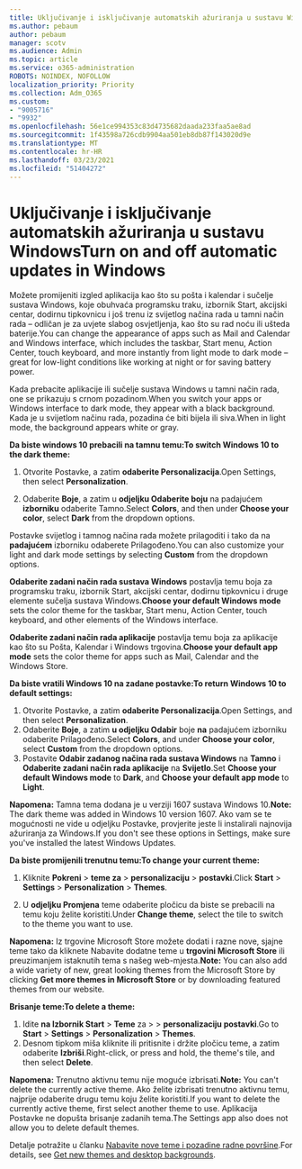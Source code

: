```yaml
---
title: Uključivanje i isključivanje automatskih ažuriranja u sustavu Windows
ms.author: pebaum
author: pebaum
manager: scotv
ms.audience: Admin
ms.topic: article
ms.service: o365-administration
ROBOTS: NOINDEX, NOFOLLOW
localization_priority: Priority
ms.collection: Adm_O365
ms.custom:
- "9005716"
- "9932"
ms.openlocfilehash: 56e1ce994353c83d4735682daada233faa5ae8ad
ms.sourcegitcommit: 1f43598a726cdb9904aa501eb8db87f143020d9e
ms.translationtype: MT
ms.contentlocale: hr-HR
ms.lasthandoff: 03/23/2021
ms.locfileid: "51404272"
---
```

# <a name="turn-on-and-off-automatic-updates-in-windows"></a><span data-ttu-id="51418-102">Uključivanje i isključivanje automatskih ažuriranja u sustavu Windows</span><span class="sxs-lookup"><span data-stu-id="51418-102">Turn on and off automatic updates in Windows</span></span>

<span data-ttu-id="51418-103">Možete promijeniti izgled aplikacija kao što su pošta i kalendar i sučelje sustava Windows, koje obuhvaća programsku traku, izbornik Start, akcijski centar, dodirnu tipkovnicu i još trenu iz svijetlog načina rada u tamni način rada – odličan je za uvjete slabog osvjetljenja, kao što su rad noću ili ušteda baterije.</span><span class="sxs-lookup"><span data-stu-id="51418-103">You can change the appearance of apps such as Mail and Calendar and Windows interface, which includes the taskbar, Start menu, Action Center, touch keyboard, and more instantly from light mode to dark mode – great for low-light conditions like working at night or for saving battery power.</span></span>  

<span data-ttu-id="51418-104">Kada prebacite aplikacije ili sučelje sustava Windows u tamni način rada, one se prikazuju s crnom pozadinom.</span><span class="sxs-lookup"><span data-stu-id="51418-104">When you switch your apps or Windows interface to dark mode, they appear with a black background.</span></span> <span data-ttu-id="51418-105">Kada je u svijetlom načinu rada, pozadina će biti bijela ili siva.</span><span class="sxs-lookup"><span data-stu-id="51418-105">When in light mode, the background appears white or gray.</span></span>
 
<span data-ttu-id="51418-106">**Da biste windows 10 prebacili na tamnu temu:**</span><span class="sxs-lookup"><span data-stu-id="51418-106">**To switch Windows 10 to the dark theme:**</span></span>

1. <span data-ttu-id="51418-107">Otvorite Postavke, a zatim **odaberite Personalizacija**.</span><span class="sxs-lookup"><span data-stu-id="51418-107">Open Settings, then select **Personalization**.</span></span>
  
1. <span data-ttu-id="51418-108">Odaberite **Boje**, a zatim u **odjeljku Odaberite boju** na padajućem **izborniku** odaberite Tamno.</span><span class="sxs-lookup"><span data-stu-id="51418-108">Select **Colors**, and then under **Choose your color**, select **Dark** from the dropdown options.</span></span>

<span data-ttu-id="51418-109">Postavke svijetlog i tamnog načina rada možete prilagoditi i tako da na **padajućem** izborniku odaberete Prilagođeno.</span><span class="sxs-lookup"><span data-stu-id="51418-109">You can also customize your light and dark mode settings by selecting **Custom** from the dropdown options.</span></span>

<span data-ttu-id="51418-110">**Odaberite zadani način rada sustava Windows** postavlja temu boja za programsku traku, izbornik Start, akcijski centar, dodirnu tipkovnicu i druge elemente sučelja sustava Windows.</span><span class="sxs-lookup"><span data-stu-id="51418-110">**Choose your default Windows mode** sets the color theme for the taskbar, Start menu, Action Center, touch keyboard, and other elements of the Windows interface.</span></span>  

<span data-ttu-id="51418-111">**Odaberite zadani način rada aplikacije** postavlja temu boja za aplikacije kao što su Pošta, Kalendar i Windows trgovina.</span><span class="sxs-lookup"><span data-stu-id="51418-111">**Choose your default app mode** sets the color theme for apps such as Mail, Calendar and the Windows Store.</span></span>
 
<span data-ttu-id="51418-112">**Da biste vratili Windows 10 na zadane postavke:**</span><span class="sxs-lookup"><span data-stu-id="51418-112">**To return Windows 10 to default settings:**</span></span>

1. <span data-ttu-id="51418-113">Otvorite Postavke, a zatim **odaberite Personalizacija**.</span><span class="sxs-lookup"><span data-stu-id="51418-113">Open Settings, and then select **Personalization**.</span></span>  
1. <span data-ttu-id="51418-114">Odaberite **Boje**, a zatim **u odjeljku Odabir** boje **na** padajućem izborniku odaberite Prilagođeno.</span><span class="sxs-lookup"><span data-stu-id="51418-114">Select **Colors**, and under **Choose your color**, select **Custom** from the dropdown options.</span></span>  
1. <span data-ttu-id="51418-115">Postavite **Odabir zadanog načina rada sustava Windows** na **Tamno** i **Odaberite zadani način rada aplikacije** na **Svijetlo**.</span><span class="sxs-lookup"><span data-stu-id="51418-115">Set **Choose your default Windows mode** to **Dark**, and **Choose your default app mode** to **Light**.</span></span>

<span data-ttu-id="51418-116">**Napomena:** Tamna tema dodana je u verziji 1607 sustava Windows 10.</span><span class="sxs-lookup"><span data-stu-id="51418-116">**Note:** The dark theme was added in Windows 10 version 1607.</span></span> <span data-ttu-id="51418-117">Ako vam se te mogućnosti ne vide u odjeljku Postavke, provjerite jeste li instalirali najnovija ažuriranja za Windows.</span><span class="sxs-lookup"><span data-stu-id="51418-117">If you don't see these options in Settings, make sure you've installed the latest Windows Updates.</span></span>

<span data-ttu-id="51418-118">**Da biste promijenili trenutnu temu:**</span><span class="sxs-lookup"><span data-stu-id="51418-118">**To change your current theme:**</span></span>

1. <span data-ttu-id="51418-119">Kliknite **Pokreni**  >  **teme za**  >  **personalizaciju**  >  **postavki**.</span><span class="sxs-lookup"><span data-stu-id="51418-119">Click **Start** > **Settings** > **Personalization** > **Themes**.</span></span>  

1. <span data-ttu-id="51418-120">U **odjeljku Promjena** teme odaberite pločicu da biste se prebacili na temu koju želite koristiti.</span><span class="sxs-lookup"><span data-stu-id="51418-120">Under **Change theme**, select the tile to switch to the theme you want to use.</span></span> 

<span data-ttu-id="51418-121">**Napomena:** Iz trgovine Microsoft Store možete dodati i razne nove, sjajne teme tako da kliknete Nabavite dodatne teme u **trgovini Microsoft Store** ili preuzimanjem istaknutih tema s našeg web-mjesta.</span><span class="sxs-lookup"><span data-stu-id="51418-121">**Note:** You can also add a wide variety of new, great looking themes from the Microsoft Store by clicking **Get more themes in Microsoft Store** or by downloading featured themes from our website.</span></span>

<span data-ttu-id="51418-122">**Brisanje teme:**</span><span class="sxs-lookup"><span data-stu-id="51418-122">**To delete a theme:**</span></span>

1. <span data-ttu-id="51418-123">Idite **na Izbornik Start**  >  **Teme** za  >    >  **personalizaciju postavki**.</span><span class="sxs-lookup"><span data-stu-id="51418-123">Go to **Start** > **Settings** > **Personalization** > **Themes**.</span></span> 
1. <span data-ttu-id="51418-124">Desnom tipkom miša kliknite ili pritisnite i držite pločicu teme, a zatim odaberite **Izbriši**.</span><span class="sxs-lookup"><span data-stu-id="51418-124">Right-click, or press and hold, the theme's tile, and then select **Delete**.</span></span> 

<span data-ttu-id="51418-125">**Napomena:** Trenutno aktivnu temu nije moguće izbrisati.</span><span class="sxs-lookup"><span data-stu-id="51418-125">**Note:** You can't delete the currently active theme.</span></span> <span data-ttu-id="51418-126">Ako želite izbrisati trenutno aktivnu temu, najprije odaberite drugu temu koju želite koristiti.</span><span class="sxs-lookup"><span data-stu-id="51418-126">If you want to delete the currently active theme, first select another theme to use.</span></span> <span data-ttu-id="51418-127">Aplikacija Postavke ne dopušta brisanje zadanih tema.</span><span class="sxs-lookup"><span data-stu-id="51418-127">The Settings app also does not allow you to delete default themes.</span></span>

<span data-ttu-id="51418-128">Detalje potražite u članku [Nabavite nove teme i pozadine radne površine](https://support.microsoft.com/windows/get-new-themes-and-desktop-backgrounds-09e3e0a6-02e3-5ecd-22a1-5d048e3cb0d3).</span><span class="sxs-lookup"><span data-stu-id="51418-128">For details, see [Get new themes and desktop backgrounds](https://support.microsoft.com/windows/get-new-themes-and-desktop-backgrounds-09e3e0a6-02e3-5ecd-22a1-5d048e3cb0d3).</span></span>

